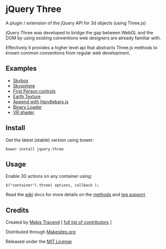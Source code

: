 # jQuery Three

A plugin / extension of the jQuery API for 3d objects (using Three.js)

jQuery Three was developed to bridge the gap between WebGL and the DOM by using existing conventions web designers are already familiar with.

Effectively it provides a higher level api that abstracts Three.js methods to known common conventions from regular web development.


## Examples

* [Skybox](http://makesites.org/jquery-three/examples/skybox.html)
* [Skysphere](http://makesites.org/jquery-three/examples/skysphere.html)
* [First Person controls](http://makesites.org/jquery-three/examples/fps.html)
* [Earth Texture](http://makesites.org/jquery-three/examples/earth.html)
* [Append with Handlebars,js](http://makesites.org/jquery-three/examples/handlebars.html)
* [Binary Loader](http://makesites.org/jquery-three/examples/binary.html)
* [VR shader](http://makesites.org/jquery-three/examples/vr.html)


## Install

Get the latest (stable) version using bower:
```
bower install jquery.three
```

## Usage

Enable 3D actions on any container using:

```
$("container").three( options, callback );
```

Read the [wiki](https://github.com/makesites/jquery-three/wiki) docs for more details on the [methods](https://github.com/makesites/jquery-three/wiki/Methods) and [tag support](https://github.com/makesites/jquery-three/wiki/Tags).


## Credits

Created by [Makis Tracend](http://github.com/tracend) [ [full list of contributors](https://github.com/makesites/jquery-three/graphs/contributors) ]

Distributed through [Makesites.org](http://makesites.org)

Released under the [MIT License](http://makesites.org/licenses/MIT)

